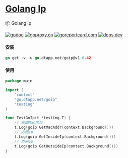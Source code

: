 <h1>
<a href="https://www.dtapp.net/">Golang Ip</a>
</h1>

📦 Golang Ip

[comment]: <> (go)
[![godoc](https://pkg.go.dev/badge/go.dtapp.net/goip?status.svg)](https://pkg.go.dev/go.dtapp.net/goip)
[![goproxy.cn](https://goproxy.cn/stats/go.dtapp.net/goip/badges/download-count.svg)](https://goproxy.cn/stats/go.dtapp.net/goip)
[![goreportcard.com](https://goreportcard.com/badge/go.dtapp.net/goip	)](https://goreportcard.com/report/go.dtapp.net/goip)
[![deps.dev](https://img.shields.io/badge/deps-go-red.svg)](https://deps.dev/go/go.dtapp.net%2Fgoip)

#### 安装

```go
go get -v -u go.dtapp.net/goip@v1.0.42
```

#### 使用

```go
package main

import (
	"context"
	"go.dtapp.net/goip"
	"testing"
)

func TestGoIp(t *testing.T) {
	// 获取Mac地址
	t.Log(goip.GetMacAddr(context.Background()))
	// 内网ip
	t.Log(goip.GetInsideIp(context.Background()))
	// 外网ip
	t.Log(goip.GetOutsideIp(context.Background()))
}

```